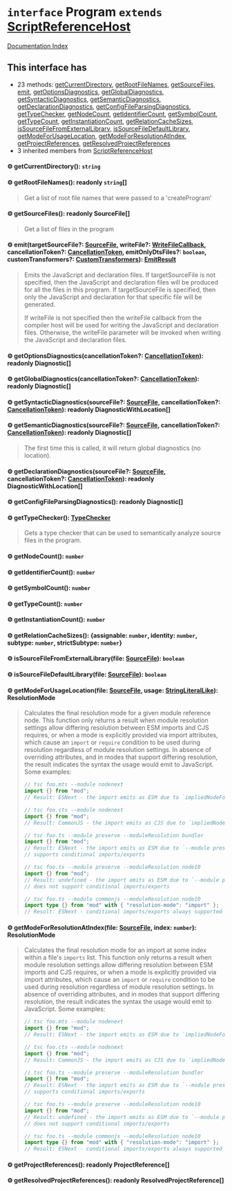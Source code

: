 # `interface` Program `extends` [ScriptReferenceHost](../interface.ScriptReferenceHost/README.md)

[Documentation Index](../README.md)

## This interface has

- 23 methods:
[getCurrentDirectory](#-getcurrentdirectory-string),
[getRootFileNames](#-getrootfilenames-readonly-string),
[getSourceFiles](#-getsourcefiles-readonly-sourcefile),
[emit](#-emittargetsourcefile-sourcefile-writefile-writefilecallback-cancellationtoken-cancellationtoken-emitonlydtsfiles-boolean-customtransformers-customtransformers-emitresult),
[getOptionsDiagnostics](#-getoptionsdiagnosticscancellationtoken-cancellationtoken-readonly-diagnostic),
[getGlobalDiagnostics](#-getglobaldiagnosticscancellationtoken-cancellationtoken-readonly-diagnostic),
[getSyntacticDiagnostics](#-getsyntacticdiagnosticssourcefile-sourcefile-cancellationtoken-cancellationtoken-readonly-diagnosticwithlocation),
[getSemanticDiagnostics](#-getsemanticdiagnosticssourcefile-sourcefile-cancellationtoken-cancellationtoken-readonly-diagnostic),
[getDeclarationDiagnostics](#-getdeclarationdiagnosticssourcefile-sourcefile-cancellationtoken-cancellationtoken-readonly-diagnosticwithlocation),
[getConfigFileParsingDiagnostics](#-getconfigfileparsingdiagnostics-readonly-diagnostic),
[getTypeChecker](#-gettypechecker-typechecker),
[getNodeCount](#-getnodecount-number),
[getIdentifierCount](#-getidentifiercount-number),
[getSymbolCount](#-getsymbolcount-number),
[getTypeCount](#-gettypecount-number),
[getInstantiationCount](#-getinstantiationcount-number),
[getRelationCacheSizes](#-getrelationcachesizes-assignable-number-identity-number-subtype-number-strictsubtype-number),
[isSourceFileFromExternalLibrary](#-issourcefilefromexternallibraryfile-sourcefile-boolean),
[isSourceFileDefaultLibrary](#-issourcefiledefaultlibraryfile-sourcefile-boolean),
[getModeForUsageLocation](#-getmodeforusagelocationfile-sourcefile-usage-stringliterallike-resolutionmode),
[getModeForResolutionAtIndex](#-getmodeforresolutionatindexfile-sourcefile-index-number-resolutionmode),
[getProjectReferences](#-getprojectreferences-readonly-projectreference),
[getResolvedProjectReferences](#-getresolvedprojectreferences-readonly-resolvedprojectreference)
- 3 inherited members from [ScriptReferenceHost](../interface.ScriptReferenceHost/README.md)


#### ⚙ getCurrentDirectory(): `string`



#### ⚙ getRootFileNames(): readonly `string`\[]

> Get a list of root file names that were passed to a 'createProgram'



#### ⚙ getSourceFiles(): readonly SourceFile\[]

> Get a list of files in the program



#### ⚙ emit(targetSourceFile?: [SourceFile](../interface.SourceFile/README.md), writeFile?: [WriteFileCallback](../type.WriteFileCallback/README.md), cancellationToken?: [CancellationToken](../interface.CancellationToken/README.md), emitOnlyDtsFiles?: `boolean`, customTransformers?: [CustomTransformers](../interface.CustomTransformers/README.md)): [EmitResult](../interface.EmitResult/README.md)

> Emits the JavaScript and declaration files.  If targetSourceFile is not specified, then
> the JavaScript and declaration files will be produced for all the files in this program.
> If targetSourceFile is specified, then only the JavaScript and declaration for that
> specific file will be generated.
> 
> If writeFile is not specified then the writeFile callback from the compiler host will be
> used for writing the JavaScript and declaration files.  Otherwise, the writeFile parameter
> will be invoked when writing the JavaScript and declaration files.



#### ⚙ getOptionsDiagnostics(cancellationToken?: [CancellationToken](../interface.CancellationToken/README.md)): readonly Diagnostic\[]



#### ⚙ getGlobalDiagnostics(cancellationToken?: [CancellationToken](../interface.CancellationToken/README.md)): readonly Diagnostic\[]



#### ⚙ getSyntacticDiagnostics(sourceFile?: [SourceFile](../interface.SourceFile/README.md), cancellationToken?: [CancellationToken](../interface.CancellationToken/README.md)): readonly DiagnosticWithLocation\[]



#### ⚙ getSemanticDiagnostics(sourceFile?: [SourceFile](../interface.SourceFile/README.md), cancellationToken?: [CancellationToken](../interface.CancellationToken/README.md)): readonly Diagnostic\[]

> The first time this is called, it will return global diagnostics (no location).



#### ⚙ getDeclarationDiagnostics(sourceFile?: [SourceFile](../interface.SourceFile/README.md), cancellationToken?: [CancellationToken](../interface.CancellationToken/README.md)): readonly DiagnosticWithLocation\[]



#### ⚙ getConfigFileParsingDiagnostics(): readonly Diagnostic\[]



#### ⚙ getTypeChecker(): [TypeChecker](../interface.TypeChecker/README.md)

> Gets a type checker that can be used to semantically analyze source files in the program.



#### ⚙ getNodeCount(): `number`



#### ⚙ getIdentifierCount(): `number`



#### ⚙ getSymbolCount(): `number`



#### ⚙ getTypeCount(): `number`



#### ⚙ getInstantiationCount(): `number`



#### ⚙ getRelationCacheSizes(): \{assignable: `number`, identity: `number`, subtype: `number`, strictSubtype: `number`}



#### ⚙ isSourceFileFromExternalLibrary(file: [SourceFile](../interface.SourceFile/README.md)): `boolean`



#### ⚙ isSourceFileDefaultLibrary(file: [SourceFile](../interface.SourceFile/README.md)): `boolean`



#### ⚙ getModeForUsageLocation(file: [SourceFile](../interface.SourceFile/README.md), usage: [StringLiteralLike](../type.StringLiteralLike/README.md)): ResolutionMode

> Calculates the final resolution mode for a given module reference node. This function only returns a result when module resolution
> settings allow differing resolution between ESM imports and CJS requires, or when a mode is explicitly provided via import attributes,
> which cause an `import` or `require` condition to be used during resolution regardless of module resolution settings. In absence of
> overriding attributes, and in modes that support differing resolution, the result indicates the syntax the usage would emit to JavaScript.
> Some examples:
> 
> ```ts
> // tsc foo.mts --module nodenext
> import {} from "mod";
> // Result: ESNext - the import emits as ESM due to `impliedNodeFormat` set by .mts file extension
> 
> // tsc foo.cts --module nodenext
> import {} from "mod";
> // Result: CommonJS - the import emits as CJS due to `impliedNodeFormat` set by .cts file extension
> 
> // tsc foo.ts --module preserve --moduleResolution bundler
> import {} from "mod";
> // Result: ESNext - the import emits as ESM due to `--module preserve` and `--moduleResolution bundler`
> // supports conditional imports/exports
> 
> // tsc foo.ts --module preserve --moduleResolution node10
> import {} from "mod";
> // Result: undefined - the import emits as ESM due to `--module preserve`, but `--moduleResolution node10`
> // does not support conditional imports/exports
> 
> // tsc foo.ts --module commonjs --moduleResolution node10
> import type {} from "mod" with { "resolution-mode": "import" };
> // Result: ESNext - conditional imports/exports always supported with "resolution-mode" attribute
> ```



#### ⚙ getModeForResolutionAtIndex(file: [SourceFile](../interface.SourceFile/README.md), index: `number`): ResolutionMode

> Calculates the final resolution mode for an import at some index within a file's `imports` list. This function only returns a result
> when module resolution settings allow differing resolution between ESM imports and CJS requires, or when a mode is explicitly provided
> via import attributes, which cause an `import` or `require` condition to be used during resolution regardless of module resolution
> settings. In absence of overriding attributes, and in modes that support differing resolution, the result indicates the syntax the
> usage would emit to JavaScript. Some examples:
> 
> ```ts
> // tsc foo.mts --module nodenext
> import {} from "mod";
> // Result: ESNext - the import emits as ESM due to `impliedNodeFormat` set by .mts file extension
> 
> // tsc foo.cts --module nodenext
> import {} from "mod";
> // Result: CommonJS - the import emits as CJS due to `impliedNodeFormat` set by .cts file extension
> 
> // tsc foo.ts --module preserve --moduleResolution bundler
> import {} from "mod";
> // Result: ESNext - the import emits as ESM due to `--module preserve` and `--moduleResolution bundler`
> // supports conditional imports/exports
> 
> // tsc foo.ts --module preserve --moduleResolution node10
> import {} from "mod";
> // Result: undefined - the import emits as ESM due to `--module preserve`, but `--moduleResolution node10`
> // does not support conditional imports/exports
> 
> // tsc foo.ts --module commonjs --moduleResolution node10
> import type {} from "mod" with { "resolution-mode": "import" };
> // Result: ESNext - conditional imports/exports always supported with "resolution-mode" attribute
> ```



#### ⚙ getProjectReferences(): readonly ProjectReference\[]



#### ⚙ getResolvedProjectReferences(): readonly ResolvedProjectReference\[]



